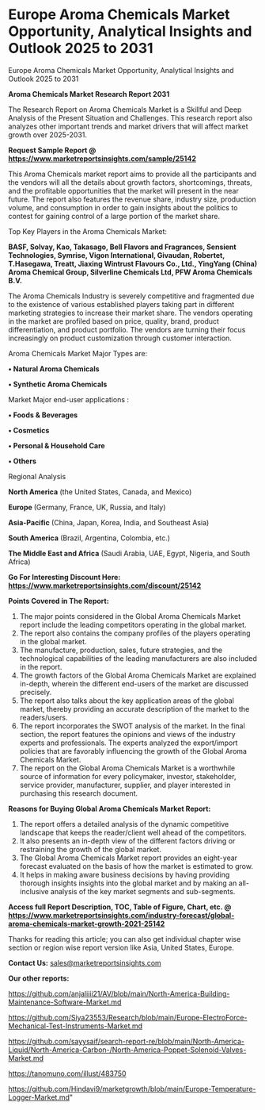 # Europe Aroma Chemicals Market Opportunity, Analytical Insights and Outlook 2025 to 2031
 Europe Aroma Chemicals Market Opportunity, Analytical Insights and Outlook 2025 to 2031

<strong>Aroma Chemicals Market Research Report 2031</strong>

The Research Report on Aroma Chemicals Market is a Skillful and Deep Analysis of the Present Situation and Challenges. This research report also analyzes other important trends and market drivers that will affect market growth over 2025-2031.

<strong>Request Sample Report @ <a href=https://www.marketreportsinsights.com/sample/25142>https://www.marketreportsinsights.com/sample/25142</a></strong>

This Aroma Chemicals market report aims to provide all the participants and the vendors will all the details about growth factors, shortcomings, threats, and the profitable opportunities that the market will present in the near future. The report also features the revenue share, industry size, production volume, and consumption in order to gain insights about the politics to contest for gaining control of a large portion of the market share.

Top Key Players in the Aroma Chemicals Market:

<strong>BASF, Solvay, Kao, Takasago, Bell Flavors and Fragrances, Sensient Technologies, Symrise, Vigon International, Givaudan, Robertet, T.Hasegawa, Treatt, Jiaxing Wintrust Flavours Co., Ltd., YingYang (China) Aroma Chemical Group, Silverline Chemicals Ltd, PFW Aroma Chemicals B.V.</strong>

The Aroma Chemicals Industry is severely competitive and fragmented due to the existence of various established players taking part in different marketing strategies to increase their market share. The vendors operating in the market are profiled based on price, quality, brand, product differentiation, and product portfolio. The vendors are turning their focus increasingly on product customization through customer interaction.

Aroma Chemicals Market Major Types are:

<strong>• Natural Aroma Chemicals

• Synthetic Aroma Chemicals</strong>

Market Major end-user applications :

<strong>• Foods & Beverages

• Cosmetics

• Personal & Household Care

• Others</strong>

Regional Analysis

</u><strong><b>North America</b></strong> (the United States, Canada, and Mexico)

<strong><b>Europe </b></strong>(Germany, France, UK, Russia, and Italy)

<strong><b>Asia-Pacific</b></strong> (China, Japan, Korea, India, and Southeast Asia)

<strong><b>South America</b></strong> (Brazil, Argentina, Colombia, etc.)

<strong><b>The Middle East and Africa</b></strong> (Saudi Arabia, UAE, Egypt, Nigeria, and South Africa)

<strong>Go For Interesting Discount Here: <a href=https://www.marketreportsinsights.com/discount/25142>https://www.marketreportsinsights.com/discount/25142</a></strong>

<strong>Points Covered in The Report:</strong>
<ol>
  <li>The major points considered in the Global Aroma Chemicals Market report include the leading competitors operating in the global market.</li>
  <li>The report also contains the company profiles of the players operating in the global market.</li>
  <li>The manufacture, production, sales, future strategies, and the technological capabilities of the leading manufacturers are also included in the report.</li>
  <li>The growth factors of the Global Aroma Chemicals Market are explained in-depth, wherein the different end-users of the market are discussed precisely.</li>
  <li>The report also talks about the key application areas of the global market, thereby providing an accurate description of the market to the readers/users.</li>
  <li>The report incorporates the SWOT analysis of the market. In the final section, the report features the opinions and views of the industry experts and professionals. The experts analyzed the export/import policies that are favorably influencing the growth of the Global Aroma Chemicals Market.</li>
  <li>The report on the Global Aroma Chemicals Market is a worthwhile source of information for every policymaker, investor, stakeholder, service provider, manufacturer, supplier, and player interested in purchasing this research document.</li>
</ol>
<strong>Reasons for Buying Global Aroma Chemicals Market Report:</strong>

<ol>
  <li>The report offers a detailed analysis of the dynamic competitive landscape that keeps the reader/client well ahead of the competitors.</li>
  <li>It also presents an in-depth view of the different factors driving or restraining the growth of the global market.</li>
  <li>The Global Aroma Chemicals Market report provides an eight-year forecast evaluated on the basis of how the market is estimated to grow.</li>
  <li>It helps in making aware business decisions by having providing thorough insights insights into the global market and by making an all-inclusive analysis of the key market segments and sub-segments.</li>
</ol>
<strong>Access full Report Description, TOC, Table of Figure, Chart, etc. @ <a href=https://www.marketreportsinsights.com/industry-forecast/global-aroma-chemicals-market-growth-2021-25142>https://www.marketreportsinsights.com/industry-forecast/global-aroma-chemicals-market-growth-2021-25142</a></strong>


Thanks for reading this article; you can also get individual chapter wise section or region wise report version like Asia, United States, Europe.

<strong>Contact Us:</strong>
sales@marketreportsinsights.com

<strong>Our other reports:</strong>

<a href=https://github.com/anjaliiii21/AV/blob/main/North-America-Building-Maintenance-Software-Market.md>https://github.com/anjaliiii21/AV/blob/main/North-America-Building-Maintenance-Software-Market.md</a>

<a href=https://github.com/Siya23553/Research/blob/main/Europe-ElectroForce-Mechanical-Test-Instruments-Market.md>https://github.com/Siya23553/Research/blob/main/Europe-ElectroForce-Mechanical-Test-Instruments-Market.md</a>

<a href=https://github.com/sayysaif/search-report-re/blob/main/North-America-Liquid/North-America-Carbon-/North-America-Poppet-Solenoid-Valves-Market.md>https://github.com/sayysaif/search-report-re/blob/main/North-America-Liquid/North-America-Carbon-/North-America-Poppet-Solenoid-Valves-Market.md</a>

<a href=https://tanomuno.com/illust/483750>https://tanomuno.com/illust/483750</a>

<a href=https://github.com/Hindavi9/marketgrowth/blob/main/Europe-Temperature-Logger-Market.md>https://github.com/Hindavi9/marketgrowth/blob/main/Europe-Temperature-Logger-Market.md</a>"
